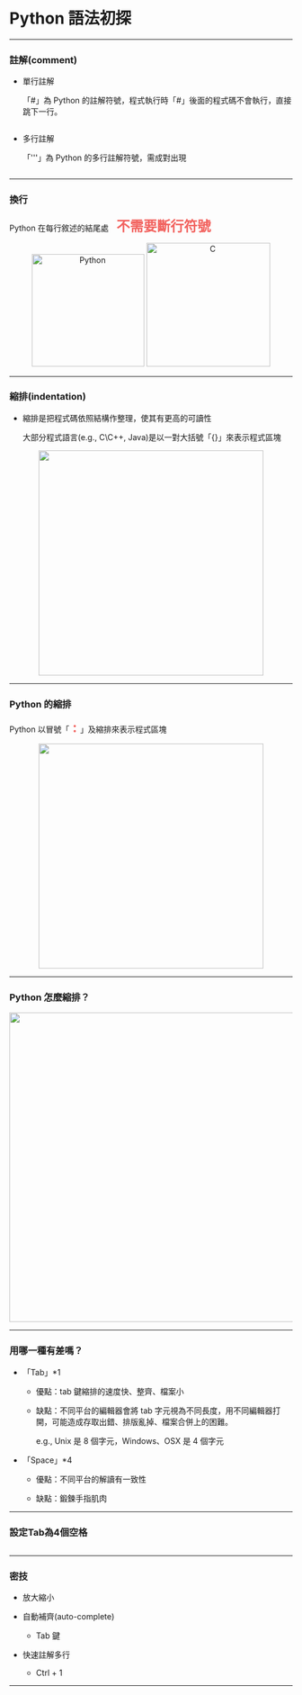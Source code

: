 # Python 語法初探 #

---

### 註解(comment) ###

* 單行註解

    「#」為 Python 的註解符號，程式執行時「#」後面的程式碼不會執行，直接跳下一行。

<center>
<img src="https://i.imgur.com/O8ieGsW.png" title="" alt=""/>
</center>


* 多行註解

    「'''」為 Python 的多行註解符號，需成對出現

<center>
<img src="https://i.imgur.com/OoT7Yy5.png" title="" alt=""/>
</center>

---

### 換行 ###

Python 在每行敘述的結尾處　<font size=5 color=f2635f><b>不需要斷行符號</b></font>

<center>
<img src="https://i.imgur.com/kKegDZx.png" title="Python" alt="Python" width="200"/>

<img src="https://i.imgur.com/s2KOPLj.png" title="C" alt="C" width="220"/>

</center>

---

### 縮排(indentation) ###

* 縮排是把程式碼依照結構作整理，使其有更高的可讀性
    
    大部分程式語言(e.g., C\C++, Java)是以一對大括號「{}」來表示程式區塊

<center>
<img src="https://i.imgur.com/y87OlDy.png" title="" alt="" width="400"/>
</center>


---


### Python 的縮排 ###

Python 以冒號「<font size=5 color=f2635f><b> : </b></font>」及縮排來表示程式區塊
    

<center>
<img src="https://i.imgur.com/y6wGMVg.png" title="" alt="" width="400"/>
</center>


---

### Python 怎麼縮排？ ###


<center>
<img src="https://i.imgur.com/M1Cgz5p.png" title="" alt="" width="550"/>
</center>


---

### 用哪一種有差嗎？ ###

* 「Tab」*1

    - 優點：tab 鍵縮排的速度快、整齊、檔案小

    -  缺點：不同平台的編輯器會將 tab 字元視為不同長度，用不同編輯器打開，可能造成存取出錯、排版亂掉、檔案合併上的困難。
    
        e.g., Unix 是 8 個字元，Windows、OSX 是 4 個字元


* 「Space」*4
    
    - 優點：不同平台的解讀有一致性

    - 缺點：鍛鍊手指肌肉
    
---

### 設定Tab為4個空格 ###


<center>
<img src="https://i.imgur.com/1lFXkyD.png" title="" alt="" width=""/>
</center>


---

### 密技 ###

* 放大縮小

* 自動補齊(auto-complete)

  * Tab 鍵


* 快速註解多行

  * Ctrl + 1
    

---



